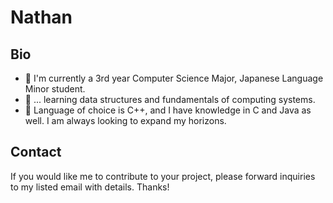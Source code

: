 # Nathan
## Bio
- 👀 I'm currently a 3rd year Computer Science Major, Japanese Language Minor student.  
- 🌱 ... learning data structures and fundamentals of computing systems.  
- 💞️ Language of choice is C++, and I have knowledge in C and Java as well. I am always looking to expand my horizons.  

## Contact  
If you would like me to contribute to your project, please forward inquiries to my listed email with details.  Thanks!  

<!---
corigne/corigne is a ✨ special ✨ repository because its `README.md` (this file) appears on your GitHub profile.
You can click the Preview link to take a look at your changes.
--->
